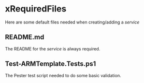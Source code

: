 # xRequiredFiles

Here are some default files needed when creating/adding a *service*

## README.md

The README for the *service* is always required.

## Test-ARMTemplate.Tests.ps1

The Pester test script needed to do some basic validation.

